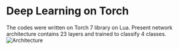 # Deep Learning on Torch
The codes were written on Torch 7 library on Lua.
Present network architecture contains 23 layers and trained to classify 4 classes. <br/>
![Architecture](https://github.com/arnaghosh/Brexting/blob/master/Deep%20Learning/BCI_net_arch1.png|alt=architecture)
